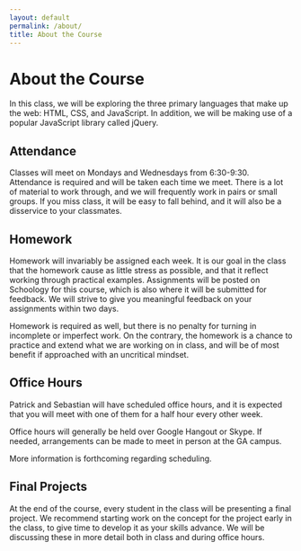 ```yaml
---
layout: default
permalink: /about/
title: About the Course
---
```


About the Course
================

In this class, we will be exploring the three primary languages that make up the web: HTML, CSS, and JavaScript. In addition, we will be making use of a popular JavaScript library called jQuery.


Attendance
----------

Classes will meet on Mondays and Wednesdays from 6:30-9:30. Attendance is required and will be taken each time we meet. There is a lot of material to work through, and we will frequently work in pairs or small groups. If you miss class, it will be easy to fall behind, and it will also be a disservice to your classmates.


Homework
--------

Homework will invariably be assigned each week. It is our goal in the class that the homework cause as little stress as possible, and that it reflect working through practical examples. Assignments will be posted on Schoology for this course, which is also where it will be submitted for feedback. We will strive to give you meaningful feedback on your assignments within two days.

Homework is required as well, but there is no penalty for turning in incomplete or imperfect work. On the contrary, the homework is a chance to practice and extend what we are working on in class, and will be of most benefit if approached with an uncritical mindset.


Office Hours
------------

Patrick and Sebastian will have scheduled office hours, and it is expected that you will meet with one of them for a half hour every other week.

Office hours will generally be held over Google Hangout or Skype. If needed, arrangements can be made to meet in person at the GA campus.

More information is forthcoming regarding scheduling.


Final Projects
--------------

At the end of the course, every student in the class will be presenting a final project. We recommend starting work on the concept for the project early in the class, to give time to develop it as your skills advance. We will be discussing these in more detail both in class and during office hours.